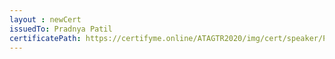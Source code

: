 ```yaml
--- 
layout : newCert 
issuedTo: Pradnya Patil
certificatePath: https://certifyme.online/ATAGTR2020/img/cert/speaker/PradnyaPatil_831d0.png
--- 
```

